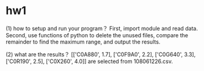 # hw1
(1) how to setup and run your program？ 
First, import module and read data. Second, use functions of python to delete the unused files, compare the remainder to find the maximum range, and output the results. 

(2) what are the results？
[['C0A880', 1.7], ['C0F9A0', 2.2], ['C0G640', 3.3], ['C0R190', 2.5], ['C0X260', 4.0]] are selected from 108061226.csv.
